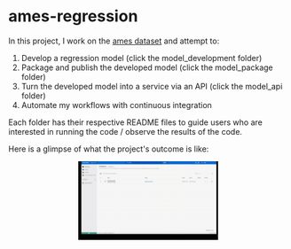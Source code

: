 # ames-regression

In this project, I work on the [ames dataset]((https://www.kaggle.com/competitions/house-prices-advanced-regression-techniques/data)) and attempt to:
1) Develop a regression model (click the model_development folder)
2) Package and publish the developed model (click the model_package folder)
3) Turn the developed model into a service via an API (click the model_api folder)
4) Automate my workflows with continuous integration

Each folder has their respective README files to guide users who are interested in running the code / observe the results of the code.

Here is a glimpse of what the project's outcome is like:

<p align="center">
    <img src="sample_usecase.gif" width="50%">
</p>